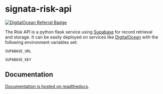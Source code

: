 # signata-risk-api

[![DigitalOcean Referral Badge](https://web-platforms.sfo2.cdn.digitaloceanspaces.com/WWW/Badge%201.svg)](https://www.digitalocean.com/?refcode=7802e11be119&utm_campaign=Referral_Invite&utm_medium=Referral_Program&utm_source=badge)

The Risk API is a python flask service using [Supabase](supabase.com) for record retrieval and storage. It can be easily deployed on services like [DigitalOcean](https://m.do.co/c/7802e11be119) with the following environment variables set:

`SUPABASE_URL`

`SUPABASE_KEY`

## Documentation

[Documentation is hosted on readthedocs](https://docs.signata.net/en/latest/risk.html).

